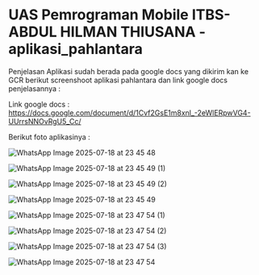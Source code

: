 # UAS Pemrograman Mobile ITBS-ABDUL HILMAN THIUSANA - aplikasi_pahlantara 


Penjelasan Aplikasi sudah berada pada google docs yang dikirim kan ke GCR berikut screenshoot aplikasi pahlantara dan link google docs penjelasannya :

Link google docs : https://docs.google.com/document/d/1Cvf2GsE1m8xnl_-2eWlERpwVG4-UUrrsNNOvRgU5_Cc/

Berikut foto aplikasinya :

![WhatsApp Image 2025-07-18 at 23 45 48](https://github.com/user-attachments/assets/e1d0b7dc-2957-423e-9edf-183b35affd0d)

![WhatsApp Image 2025-07-18 at 23 45 49 (1)](https://github.com/user-attachments/assets/df846eb4-820d-434e-beab-fed6c3d97200)

![WhatsApp Image 2025-07-18 at 23 45 49 (2)](https://github.com/user-attachments/assets/9d91a1bb-03ab-48a4-826e-2e65ebe9d8b8)

![WhatsApp Image 2025-07-18 at 23 45 49](https://github.com/user-attachments/assets/ce924447-c86a-4cdd-9679-740b303ee1a3)

![WhatsApp Image 2025-07-18 at 23 47 54 (1)](https://github.com/user-attachments/assets/2bb66f8b-6684-4835-8cb0-01f316be9b86)

![WhatsApp Image 2025-07-18 at 23 47 54 (2)](https://github.com/user-attachments/assets/5de3100a-bb9e-498a-a4a8-a2e25a10d42c)

![WhatsApp Image 2025-07-18 at 23 47 54 (3)](https://github.com/user-attachments/assets/31bb7e26-07f0-4ab0-b37b-2f6dcac1337c)

![WhatsApp Image 2025-07-18 at 23 47 54](https://github.com/user-attachments/assets/4a48fd92-ad20-40cb-9739-aea34e8aad45)

